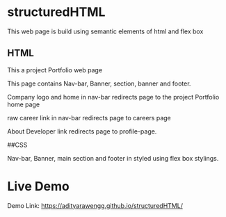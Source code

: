 # structuredHTML

This web page is build using semantic elements of html and flex box

## HTML

This a project Portfolio web page

This page contains Nav-bar, Banner, section, banner and footer.

Company logo and home in nav-bar redirects page to the project Portfolio home page

raw career link in nav-bar redirects page to careers page

About Developer link redirects page to profile-page.

##CSS

Nav-bar, Banner, main section and footer in styled using flex box stylings.

# Live Demo

Demo Link: https://adityarawengg.github.io/structuredHTML/
